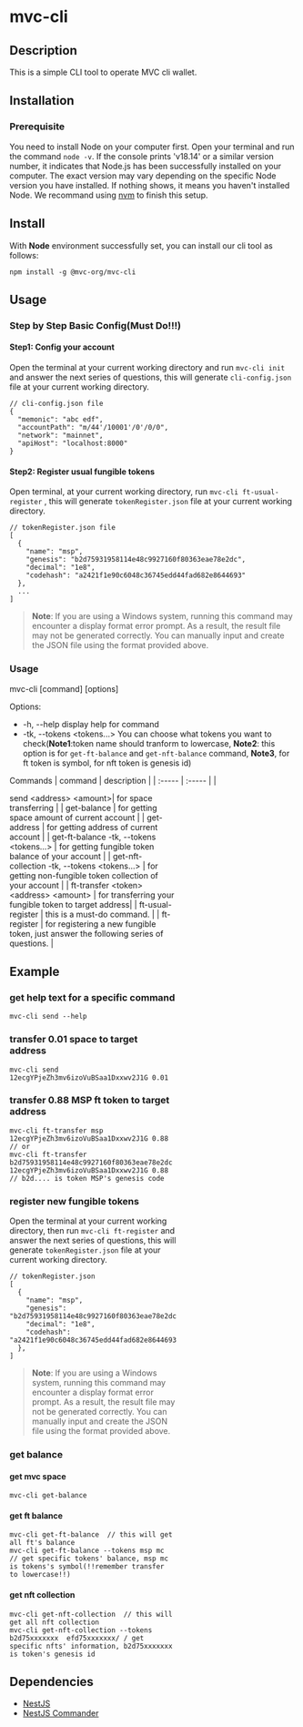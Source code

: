 # mvc-cli

## Description

This is a simple CLI tool to operate MVC cli wallet.

## Installation

### Prerequisite

You need to install Node on your computer first. Open your terminal and run the command `node -v`. If the console prints 'v18.14' or a similar version number, it indicates that Node.js has been successfully installed on your computer. The exact version may vary depending on the specific Node version you have installed.
If nothing shows, it means you haven't installed Node.
We recommand using [nvm](https://github.com/nvm-sh/nvm) to finish this setup.

## Install

With **Node** environment successfully set, you can install our cli tool as follows:

```
npm install -g @mvc-org/mvc-cli
```

## Usage

### Step by Step Basic Config(Must Do!!!)

#### Step1: Config your account

Open the terminal at your current working directory and run `mvc-cli init` and answer the next series of questions, this will generate `cli-config.json` file at your current working directory.

```
// cli-config.json file
{
  "memonic": "abc edf",
  "accountPath": "m/44'/10001'/0'/0/0",
  "network": "mainnet",
  "apiHost": "localhost:8000"
}
```

#### Step2: Register usual fungible tokens

Open terminal, at your current working directory, run `mvc-cli ft-usual-register` , this will generate `tokenRegister.json` file at your current working directory.

```
// tokenRegister.json file
[
  {
    "name": "msp",
    "genesis": "b2d75931958114e48c9927160f80363eae78e2dc",
    "decimal": "1e8",
    "codehash": "a2421f1e90c6048c36745edd44fad682e8644693"
  },
  ...
]
```

> **Note**: If you are using a Windows system, running this command may encounter a display format error prompt. As a result, the result file may not be generated correctly. You can manually input and create the JSON file using the format provided above.

### Usage

mvc-cli [command] [options]

Options:

- -h, --help display help for command
- -tk, --tokens <tokens...> You can choose what tokens you want to check(**Note1**:token name should tranform to lowercase, **Note2**: this option is for `get-ft-balance` and `get-nft-balance` command, **Note3**, for ft token is symbol, for nft token is genesis id)

Commands
| command | description |
| :----- | :----- |
| <div style="width: 220pt"> send \<address> \<amount>| for space transferring |
| get-balance | for getting space amount of current account |
| get-address | for getting address of current account |
| get-ft-balance -tk, --tokens <tokens...> | for getting fungible token balance of your account |
| get-nft-collection -tk, --tokens <tokens...> | for getting non-fungible token collection of your account |
| ft-transfer \<token> \<address> \<amount> | for transferring your fungible token to target address|
| ft-usual-register | this is a must-do command. |
| ft-register | for registering a new fungible token, just answer the following series of questions. |

## Example

### get help text for a specific command

```
mvc-cli send --help
```

### transfer 0.01 space to target address

```
mvc-cli send 12ecgYPjeZh3mv6izoVuBSaa1Dxxwv2J1G 0.01
```

### transfer 0.88 MSP ft token to target address

```
mvc-cli ft-transfer msp 12ecgYPjeZh3mv6izoVuBSaa1Dxxwv2J1G 0.88
// or
mvc-cli ft-transfer b2d75931958114e48c9927160f80363eae78e2dc 12ecgYPjeZh3mv6izoVuBSaa1Dxxwv2J1G 0.88
// b2d.... is token MSP's genesis code
```

### register new fungible tokens

Open the terminal at your current working directory, then run `mvc-cli ft-register` and answer the next series of questions, this will generate `tokenRegister.json` file at your current working directory.

```
// tokenRegister.json
[
  {
    "name": "msp",
    "genesis": "b2d75931958114e48c9927160f80363eae78e2dc",
    "decimal": "1e8",
    "codehash": "a2421f1e90c6048c36745edd44fad682e8644693"
  },
]
```

> **Note**: If you are using a Windows system, running this command may encounter a display format error prompt. As a result, the result file may not be generated correctly. You can manually input and create the JSON file using the format provided above.

### get balance

#### get mvc space

```
mvc-cli get-balance
```

#### get ft balance

```
mvc-cli get-ft-balance  // this will get all ft's balance
mvc-cli get-ft-balance --tokens msp mc // get specific tokens' balance, msp mc is tokens's symbol(!!remember transfer to lowercase!!)
```

#### get nft collection

```
mvc-cli get-nft-collection  // this will get all nft collection
mvc-cli get-nft-collection --tokens b2d75xxxxxxx  efd75xxxxxxx/ / get specific nfts' information, b2d75xxxxxxx is token's genesis id
```

## Dependencies

- [NestJS](https://docs.nestjs.com/)
- [NestJS Commander](https://nest-commander.jaymcdoniel.dev/)
